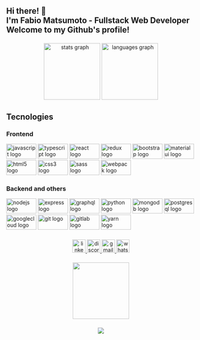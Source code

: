 <h2 align="left">Hi there! 👋<br>I'm Fabio Matsumoto - Fullstack Web Developer<br>Welcome to my Github's profile!</h2>

###

<div align="center">
  <img src="https://github-readme-stats.vercel.app/api?hide_title=true&hide_rank=false&show_icons=true&include_all_commits=true&count_private=true&disable_animations=false&theme=blueberry&locale=en&hide_border=false&username=hitmain13" height="150" alt="stats graph"  />
  <img src="https://github-readme-stats.vercel.app/api/top-langs?locale=en&hide_title=false&layout=compact&card_width=320&langs_count=6&theme=blueberry&hide_border=false&username=hitmain13" height="150" alt="languages graph"  />
</div>

###

<div align="left">
<h2>Tecnologies</h2>
<h3>Frontend</h3>
  <img src="https://cdn.jsdelivr.net/gh/devicons/devicon/icons/javascript/javascript-original.svg" height="40" width="80" alt="javascript logo" title="Javascript" />
  <img src="https://cdn.jsdelivr.net/gh/devicons/devicon/icons/typescript/typescript-plain.svg" height="40" width="80" alt="typescript logo" title="Typescript" />
  <img src="https://cdn.jsdelivr.net/gh/devicons/devicon/icons/react/react-original.svg" height="40" width="80" alt="react logo" title="React" />
  <img src="https://cdn.jsdelivr.net/gh/devicons/devicon/icons/redux/redux-original.svg" height="40" width="80" alt="redux logo" title="Redux" />
  <img src="https://cdn.jsdelivr.net/gh/devicons/devicon/icons/bootstrap/bootstrap-original.svg" height="40" width="80" alt="bootstrap logo" title="Bootstrap" />
  <img src="https://cdn.jsdelivr.net/gh/devicons/devicon/icons/materialui/materialui-original.svg" height="40" width="80" alt="materialui logo" title="Material UI" />
  <img src="https://cdn.jsdelivr.net/gh/devicons/devicon/icons/html5/html5-original.svg" height="40" width="80" alt="html5 logo" title="HTML 5" />
  <img src="https://cdn.jsdelivr.net/gh/devicons/devicon/icons/css3/css3-original.svg" height="40" width="80" alt="css3 logo" title="CSS3" />
  <img src="https://cdn.jsdelivr.net/gh/devicons/devicon/icons/sass/sass-original.svg" height="40" width="80" alt="sass logo" title="SASS" />
  <img src="https://cdn.jsdelivr.net/gh/devicons/devicon/icons/webpack/webpack-original.svg" height="40" width="80" alt="webpack logo" title="Webpack" />
</div>

###

<div align="left">
<h3>Backend and others</h3>
  <img src="https://cdn.jsdelivr.net/gh/devicons/devicon/icons/nodejs/nodejs-original.svg" height="40" width="80" alt="nodejs logo" title="NodeJS" />
  <img src="https://cdn.jsdelivr.net/gh/devicons/devicon/icons/express/express-original.svg" height="40" width="80" alt="express logo" title="Express" />
  <img src="https://cdn.jsdelivr.net/gh/devicons/devicon/icons/graphql/graphql-plain.svg" height="40" width="80" alt="graphql logo" title="GraphQL" />
  <img src="https://cdn.jsdelivr.net/gh/devicons/devicon/icons/python/python-original.svg" height="40" width="80" alt="python logo" title="Python" />
  <img src="https://cdn.jsdelivr.net/gh/devicons/devicon/icons/mongodb/mongodb-original.svg" height="40" width="80" alt="mongodb logo" title="MongoDB" />
  <img src="https://cdn.jsdelivr.net/gh/devicons/devicon/icons/postgresql/postgresql-original.svg" height="40" width="80" alt="postgresql logo" title="Postgres" />
  <img src="https://cdn.jsdelivr.net/gh/devicons/devicon/icons/googlecloud/googlecloud-original.svg" height="40" width="80" alt="googlecloud logo" title="Google Cloud" />
  <img src="https://cdn.jsdelivr.net/gh/devicons/devicon/icons/git/git-original.svg" height="40" width="80" alt="git logo" title="Git" />
  <img src="https://cdn.jsdelivr.net/gh/devicons/devicon/icons/gitlab/gitlab-original.svg" height="40" width="80" alt="gitlab logo" title="Gitlab" />
  <img src="https://cdn.jsdelivr.net/gh/devicons/devicon/icons/yarn/yarn-original.svg" height="40" width="80" alt="yarn logo" title="Yarn" />
</div>

###

<div align="center">
  <a href="https://www.linkedin.com/in/fabio-matsumoto-7a8682173/" target="_blank">
    <img src="https://img.shields.io/static/v1?message=LinkedIn&logo=linkedin&label=&color=0077B5&logoColor=white&labelColor=&style=flat" height="35" alt="linkedin logo"  />
  </a>
  <a href="Matsu#6432" target="_blank">
    <img src="https://img.shields.io/static/v1?message=Discord&logo=discord&label=&color=7289DA&logoColor=white&labelColor=&style=flat" height="35" alt="discord logo"  />
  </a>
  <a href="hide.fabio123@gmail.com" target="_blank">
    <img src="https://img.shields.io/static/v1?message=Gmail&logo=gmail&label=&color=D14836&logoColor=white&labelColor=&style=flat" height="35" alt="gmail logo"  />
  </a>
  <a href="https://api.whatsapp.com/send/?phone=5511989331674&text=Ol%C3%A1,+F%C3%A1bio&app_absent=0" target="_blank">
    <img src="https://img.shields.io/static/v1?message=Whatsapp&logo=whatsapp&label=&color=25D366&logoColor=white&labelColor=&style=flat" height="35" alt="whatsapp logo"  />
  </a>
</div>

###

<div align="center">
  <img height="150" src="https://i.pinimg.com/originals/e4/26/70/e426702edf874b181aced1e2fa5c6cde.gif"  />
</div>

###

<div align="center">
  <img src="https://profile-counter.glitch.me/hitmain13/count.svg?"  />
</div>

###
